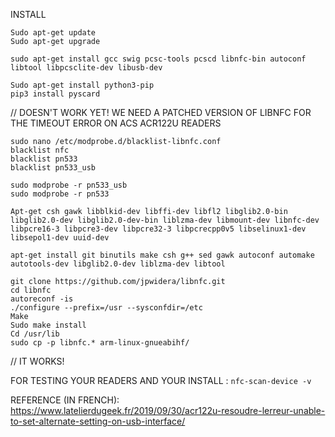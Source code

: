 
INSTALL

```
Sudo apt-get update
Sudo apt-get upgrade

sudo apt-get install gcc swig pcsc-tools pcscd libnfc-bin autoconf libtool libpcsclite-dev libusb-dev

Sudo apt-get install python3-pip
pip3 install pyscard
```

// DOESN'T WORK YET! WE NEED A PATCHED VERSION OF LIBNFC FOR THE TIMEOUT ERROR ON ACS ACR122U READERS

```
sudo nano /etc/modprobe.d/blacklist-libnfc.conf
blacklist nfc
blacklist pn533
blacklist pn533_usb

sudo modprobe -r pn533_usb
sudo modprobe -r pn533
```

```
Apt-get csh gawk libblkid-dev libffi-dev libfl2 libglib2.0-bin libglib2.0-dev libglib2.0-dev-bin liblzma-dev libmount-dev libnfc-dev libpcre16-3 libpcre3-dev libpcre32-3 libpcrecpp0v5 libselinux1-dev libsepol1-dev uuid-dev

apt-get install git binutils make csh g++ sed gawk autoconf automake autotools-dev libglib2.0-dev liblzma-dev libtool 

git clone https://github.com/jpwidera/libnfc.git
cd libnfc
autoreconf -is
./configure --prefix=/usr --sysconfdir=/etc
Make
Sudo make install
Cd /usr/lib
sudo cp -p libnfc.* arm-linux-gnueabihf/
```

// IT WORKS!


FOR TESTING YOUR READERS AND YOUR INSTALL : 
``nfc-scan-device -v``

REFERENCE (IN FRENCH): https://www.latelierdugeek.fr/2019/09/30/acr122u-resoudre-lerreur-unable-to-set-alternate-setting-on-usb-interface/